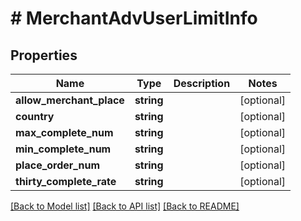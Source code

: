 # # MerchantAdvUserLimitInfo

## Properties

Name | Type | Description | Notes
------------ | ------------- | ------------- | -------------
**allow_merchant_place** | **string** |  | [optional]
**country** | **string** |  | [optional]
**max_complete_num** | **string** |  | [optional]
**min_complete_num** | **string** |  | [optional]
**place_order_num** | **string** |  | [optional]
**thirty_complete_rate** | **string** |  | [optional]

[[Back to Model list]](../../README.md#models) [[Back to API list]](../../README.md#endpoints) [[Back to README]](../../README.md)
